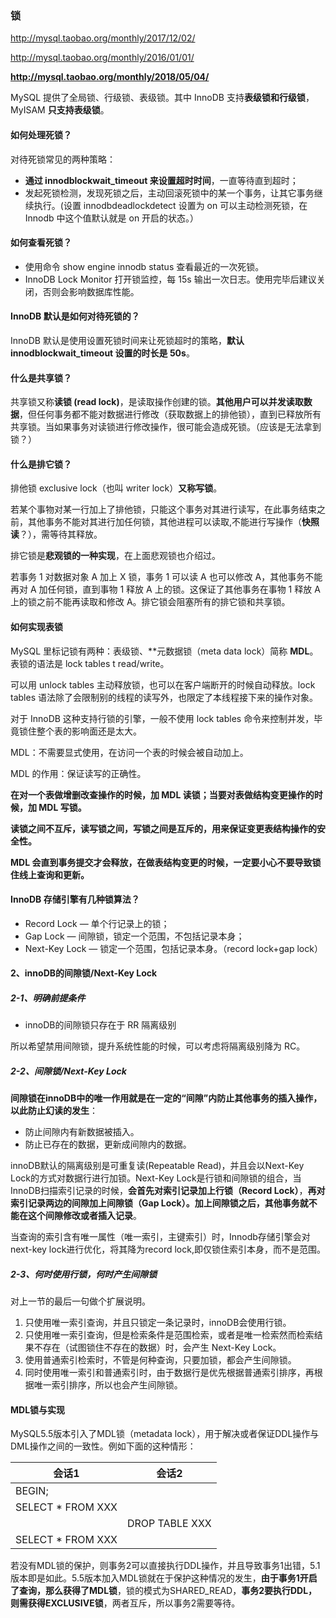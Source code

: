 ### 锁



http://mysql.taobao.org/monthly/2017/12/02/

http://mysql.taobao.org/monthly/2016/01/01/

**http://mysql.taobao.org/monthly/2018/05/04/**

MySQL 提供了全局锁、行级锁、表级锁。其中 InnoDB 支持**表级锁和行级锁**，MyISAM **只支持表级锁**。









#### 如何处理死锁？

对待死锁常见的两种策略：

- **通过 innodblockwait_timeout 来设置超时时间**，一直等待直到超时；
- 发起死锁检测，发现死锁之后，主动回滚死锁中的某一个事务，让其它事务继续执行。(设置 innodbdeadlockdetect 设置为 on 可以主动检测死锁，在 Innodb 中这个值默认就是 on 开启的状态。）

#### 如何查看死锁？

- 使用命令 show engine innodb status 查看最近的一次死锁。
- InnoDB Lock Monitor 打开锁监控，每 15s 输出一次日志。使用完毕后建议关闭，否则会影响数据库性能。

#### InnoDB 默认是如何对待死锁的？

InnoDB 默认是使用设置死锁时间来让死锁超时的策略，**默认 innodblockwait_timeout 设置的时长是 50s**。





#### 什么是共享锁？

共享锁又称**读锁 (read lock)**，是读取操作创建的锁。**其他用户可以并发读取数据**，但任何事务都不能对数据进行修改（获取数据上的排他锁），直到已释放所有共享锁。当如果事务对读锁进行修改操作，很可能会造成死锁。（应该是无法拿到锁？）

#### 什么是排它锁？

排他锁 exclusive lock（也叫 writer lock）**又称写锁**。

若某个事物对某一行加上了排他锁，只能这个事务对其进行读写，在此事务结束之前，其他事务不能对其进行加任何锁，其他进程可以读取,不能进行写操作（**快照读**？），需等待其释放。

排它锁是**悲观锁的一种实现**，在上面悲观锁也介绍过。

若事务 1 对数据对象 A 加上 X 锁，事务 1 可以读 A 也可以修改 A，其他事务不能再对 A 加任何锁，直到事物 1 释放 A 上的锁。这保证了其他事务在事物 1 释放 A 上的锁之前不能再读取和修改 A。排它锁会阻塞所有的排它锁和共享锁。







#### 如何实现表锁



MySQL 里标记锁有两种：表级锁、**元数据锁（meta data lock）简称 **MDL**。表锁的语法是 lock tables t read/write。

可以用 unlock tables 主动释放锁，也可以在客户端断开的时候自动释放。lock tables 语法除了会限制别的线程的读写外，也限定了本线程接下来的操作对象。

对于 InnoDB 这种支持行锁的引擎，一般不使用 lock tables 命令来控制并发，毕竟锁住整个表的影响面还是太大。

MDL：不需要显式使用，在访问一个表的时候会被自动加上。

MDL 的作用：保证读写的正确性。

**在对一个表做增删改查操作的时候，加 MDL 读锁；当要对表做结构变更操作的时候，加 MDL 写锁。**

**读锁之间不互斥，读写锁之间，写锁之间是互斥的，用来保证变更表结构操作的安全性。**

**MDL 会直到事务提交才会释放，在做表结构变更的时候，一定要小心不要导致锁住线上查询和更新。**





#### InnoDB 存储引擎有几种锁算法？

- Record Lock — 单个行记录上的锁；
- Gap Lock — 间隙锁，锁定一个范围，不包括记录本身；
- Next-Key Lock — 锁定一个范围，包括记录本身。（record lock+gap lock）







#### 2、innoDB的间隙锁/Next-Key Lock

##### 2-1、明确前提条件

- innoDB的间隙锁只存在于 RR 隔离级别

所以希望禁用间隙锁，提升系统性能的时候，可以考虑将隔离级别降为 RC。

##### 2-2、间隙锁/Next-Key Lock

**间隙锁在innoDB中的唯一作用就是在一定的“间隙”内防止其他事务的插入操作，以此防止幻读的发生**：

- 防止间隙内有新数据被插入。
- 防止已存在的数据，更新成间隙内的数据。

innoDB默认的隔离级别是可重复读(Repeatable Read)，并且会以Next-Key Lock的方式对数据行进行加锁。Next-Key Lock是行锁和间隙锁的组合，当InnoDB扫描索引记录的时候，**会首先对索引记录加上行锁（Record Lock）**，**再对索引记录两边的间隙加上间隙锁（Gap Lock）。加上间隙锁之后，其他事务就不能在这个间隙修改或者插入记录**。

当查询的索引含有唯一属性（唯一索引，主键索引）时，Innodb存储引擎会对next-key lock进行优化，将其降为record lock,即仅锁住索引本身，而不是范围。



##### 2-3、何时使用行锁，何时产生间隙锁

对上一节的最后一句做个扩展说明。

1. 只使用唯一索引查询，并且只锁定一条记录时，innoDB会使用行锁。
2. 只使用唯一索引查询，但是检索条件是范围检索，或者是唯一检索然而检索结果不存在（试图锁住不存在的数据）时，会产生 Next-Key Lock。
3. 使用普通索引检索时，不管是何种查询，只要加锁，都会产生间隙锁。
4. 同时使用唯一索引和普通索引时，由于数据行是优先根据普通索引排序，再根据唯一索引排序，所以也会产生间隙锁。









#### MDL锁与实现

MySQL5.5版本引入了MDL锁（metadata lock），用于解决或者保证DDL操作与DML操作之间的一致性。例如下面的这种情形：

| 会话1             | 会话2          |
| ----------------- | -------------- |
| BEGIN;            |                |
| SELECT * FROM XXX |                |
|                   | DROP TABLE XXX |
| SELECT * FROM XXX |                |



若没有MDL锁的保护，则事务2可以直接执行DDL操作，并且导致事务1出错，5.1版本即是如此。5.5版本加入MDL锁就在于保护这种情况的发生，**由于事务1开启了查询，那么获得了MDL锁**，锁的模式为SHARED_READ，**事务2要执行DDL，则需获得EXCLUSIVE锁**，两者互斥，所以事务2需要等待。